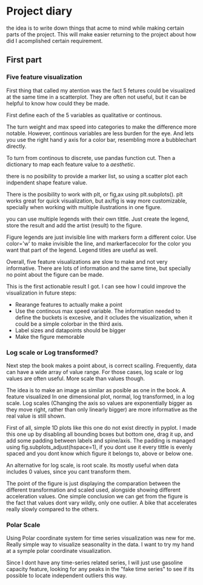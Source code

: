 # Project diary
the idea is to write down things that acme to mind while making certain parts of the project. This will make easier returning to the project about how did I acomplished certain requirement.

## First part
### Five feature visualization
First thing that called my atention was the fact 5 fetures could be visualized at the same time in a scatterplot. They are often not useful, but it can be helpful to know how could they be made.

First define each of the 5 variables as qualitative or continous. 

The turn weight and max speed into categories to make the difference more notable. However, continous variables are less burden for the eye. And lets you use the right hand y axis for a color bar, resembling more a bubblechart directly.

To turn from continous to discrete, use pandas function cut. Then a dictionary to map each feature value to a *aesthetic*. 

there is no posibility to provide a marker list, so using a scatter plot each indpendent shape feature value. 

There is the posibility to work with plt, or fig,ax using plt.subplots(). plt works great for quick visualization, but ax/fig is way more customizable, specially when working with multiple ilustrations in one figure.

you can use multiple legends with their own tittle. Just create the legend, store the result and add the artist (result) to the figure. 

Figure legends are just invisible line with markers form a different color. Use color='w' to make invisible the line, and markerfacecolor for the color you want that part of the legend.
Legend titles are useful as well. 

Overall, five feature visualizations are slow to make and not very informative. There are lots of information and the same time, but specially no point about the figure can be made. 

This is the first actionable result I got. I can see how I could improve the visualization in future steps:
- Rearange features to actually make a point
- Use the continous max speed variable. The information needed to define the buckets is excesive, and it ocludes the visualization, when it could be a simple colorbar in the third axis. 
- Label sizes and datapoints should be bigger
- Make the figure memorable

### Log scale or Log transformed?
Next step the book makes a point about, is correct scailing. Frequently, data can have a wide array of value range. For those cases, log scale or log values are often useful. More scale than values though.

The idea is to make an image as similar as posible as one in the book. A feature visualized In one dimensional plot, normal, log transformed, in a log scale. Log scales (Changing the axis so values are exponentially bigger as they move right, rather than only linearly bigger) are more informative as the real value is still shown. 

First of all, simple 1D plots like this one do not exist directly in pyplot. I made this one up by disabling all bounding boxes but bottom one, drag it up, and add some padding between labels and spine/axis. The padding is managed using fig.subplots_adjust(hspace=1), if you dont use it every tittle is evenly spaced and you dont know which figure it belongs to, above or below one. 

An alternative for log scale, is root scale. Its mostly useful when data includes 0 values, since you cant transform them.

The point of the figure is just displaying the comparation between the different transformation and scaled used, alongside showing different acceleration values. One simple conclusion we can get from the figure is the fact that values dont vary wildly, only one outlier. A bike that accelerates really slowly compared to the others. 



### Polar Scale
Using Polar coordinate system for time series visualization was new for me. Really simple way to visualize seasonality in the data.  I want to try my hand at a symple polar coordinate visualization. 

Since I dont have any time-series related series, I will just use gasoline capacity feature, looking for any peaks in the "fake time series" to see if its possible to locate independent outliers this way.

